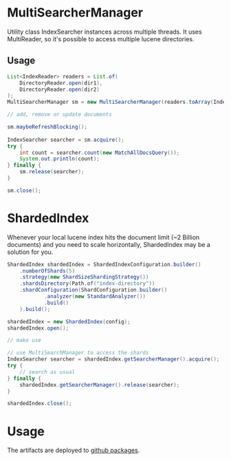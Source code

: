 
# MultiSearcherManager

Utility class IndexSearcher instances across multiple threads. It uses MultiReader, so it's possible to access
multiple lucene directories.

## Usage

```java
List<IndexReader> readers = List.of(
	DirectoryReader.open(dir1),
	DirectoryReader.open(dir2)
);
MultiSearcherManager sm = new MultiSearcherManager(readers.toArray(IndexReader[]::new));

// add, remove or update documents

sm.maybeRefreshBlocking();	
	
IndexSearcher searcher = sm.acquire();
try {
	int count = searcher.count(new MatchAllDocsQuery());
	System.out.println(count);
} finally {
	sm.release(searcher);
}

sm.close();
```

# ShardedIndex

Whenever your local lucene index hits the document limit (~2 Billion documents) and you need to scale horizontally, 
ShardedIndex may be a solution for you.

```java
ShardedIndex shardedIndex = ShardedIndexConfiguration.builder()
	.numberOfShards(5)														// the number of shards
	.strategy(new ShardSizeShardingStrategy())								// the sharding strategy
	.shardsDirectory(Path.of("index-directory"))							// base directory where all shards will be stored
	.shardConfiguration(ShardConfiguration.builder()						// configuration for the shards
			.analyzer(new StandardAnalyzer())
			.build()
	).build();

shardedIndex = new ShardedIndex(config);
shardedIndex.open();

// make use

// use MultiSearchManager to access the shards
IndexSearcher searcher = shardedIndex.getSearcherManager().acquire();
try {
	// search as usual
} finally {
	shardedIndex.getSearcherManager().release(searcher);
}

shardedIndex.close();
```

# Usage

The artifacts are deployed to [github packages](https://github.com/thmarx/lucene-utils/packages/1953386).
